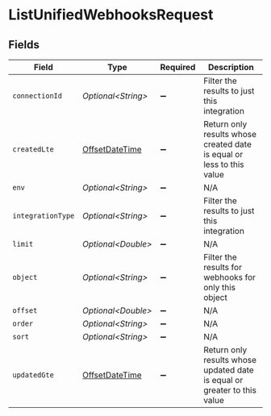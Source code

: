 # ListUnifiedWebhooksRequest


## Fields

| Field                                                                                     | Type                                                                                      | Required                                                                                  | Description                                                                               |
| ----------------------------------------------------------------------------------------- | ----------------------------------------------------------------------------------------- | ----------------------------------------------------------------------------------------- | ----------------------------------------------------------------------------------------- |
| `connectionId`                                                                            | *Optional\<String>*                                                                       | :heavy_minus_sign:                                                                        | Filter the results to just this integration                                               |
| `createdLte`                                                                              | [OffsetDateTime](https://docs.oracle.com/javase/8/docs/api/java/time/OffsetDateTime.html) | :heavy_minus_sign:                                                                        | Return only results whose created date is equal or less to this value                     |
| `env`                                                                                     | *Optional\<String>*                                                                       | :heavy_minus_sign:                                                                        | N/A                                                                                       |
| `integrationType`                                                                         | *Optional\<String>*                                                                       | :heavy_minus_sign:                                                                        | Filter the results to just this integration                                               |
| `limit`                                                                                   | *Optional\<Double>*                                                                       | :heavy_minus_sign:                                                                        | N/A                                                                                       |
| `object`                                                                                  | *Optional\<String>*                                                                       | :heavy_minus_sign:                                                                        | Filter the results for webhooks for only this object                                      |
| `offset`                                                                                  | *Optional\<Double>*                                                                       | :heavy_minus_sign:                                                                        | N/A                                                                                       |
| `order`                                                                                   | *Optional\<String>*                                                                       | :heavy_minus_sign:                                                                        | N/A                                                                                       |
| `sort`                                                                                    | *Optional\<String>*                                                                       | :heavy_minus_sign:                                                                        | N/A                                                                                       |
| `updatedGte`                                                                              | [OffsetDateTime](https://docs.oracle.com/javase/8/docs/api/java/time/OffsetDateTime.html) | :heavy_minus_sign:                                                                        | Return only results whose updated date is equal or greater to this value                  |